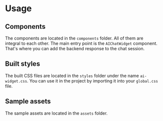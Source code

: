 # Usage

## Components
The components are located in the `components` folder. All of them are integral to each other. The main entry point is the `AIChatWidget` component. That's where you can add the backend response to the chat session.

## Built styles
The built CSS files are located in the `styles` folder under the name `ai-widget.css`. You can use it in the project by importing it into your `global.css` file.

## Sample assets
The sample assets are located in the `assets` folder.
